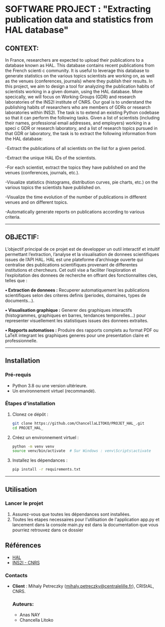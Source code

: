 # SOFTWARE PROJECT :  "Extracting publication data and statistics from HAL database" 

## CONTEXT:

 In France, researchers are expected to upload their publications to a database known as HAL. This database
 contains recent publications from the French scienti c community. It is useful to leverage this database to
 generate statistics on the various topics scientists are working on, as well as the venues (conferences, journals)
 where they publish their results.
 In this project, we aim to design a tool for analyzing the publication habits of scientists working in a given
 domain, using the HAL database.
 More specically, we will focus on Working Groups (GDR) and research laboratories of the INS2I institute
 of CNRS. Our goal is to understand the publishing habits of researchers who are members of GDRs or research
 laboratories within INS2I. The task is to extend an existing Python codebase so that it can perform the following
 tasks.
 Given a list of scientists (including their names, professional email addresses, and employers) working in a
 speci c GDR or research laboratory, and a list of research topics pursued in that GDR or laboratory, the task
 is to extract the following information from the HAL database:
 
 -Extract the publications of all scientists on the list for a given period.
 
 -Extract the unique HAL IDs of the scientists.
 
 -For each scientist, extract the topics they have published on and the venues (conferences, journals, etc.).
 
 -Visualize statistics (histograms, distribution curves, pie charts, etc.) on the various topics the scientists
 have published on.
 
 -Visualize the time evolution of the number of publications in different venues and on different topics.
 
 -Automatically generate reports on publications according to various criteria.
 
 ---

## OBJECTIF:

L’objectif principal de ce projet est de developper un outil interactif et intuitif permettant l’extraction, l’analyse et la visualisation de donnees scientifiques issues de l’API HAL. 
HAL est une plateforme d’archivage ouverte qui centralise des publications scientifiques provenant de differentes institutions et chercheurs.
Cet outil vise a faciliter l’exploration et l’exploitation des donnees de recherche en offrant des fonctionnalites cles, telles que :

 **• Extraction de donnees :** Recuperer automatiquement les publications scientifiques selon des criteres definis (periodes, domaines, types de documents...).
 
 **• Visualisation graphique :** Generer des graphiques interactifs (histogrammes, graphiques en barres, tendances temporelles...) pour representer visuellement les
 statistiques issues des donnees extraites.
 
 **• Rapports automatises :** Produire des rapports complets au format PDF ou LaTeX integrant les graphiques generes pour une presentation claire et professionnelle.
 
 ---

 ## Installation
### Pré-requis
- Python 3.8 ou une version ultérieure.
- Un environnement virtuel (recommandé).

### Étapes d'installation
1. Clonez ce dépôt :
   ```bash
   git clone https://github.com/ChancellaLITOKO/PROJET_HAL_.git
   cd PROJET_HAL_
   ```

2. Créez un environnement virtuel :
   ```bash
   python -m venv venv
   source venv/bin/activate  # Sur Windows : venv\Scripts\activate
   ```

3. Installez les dépendances :
   ```bash
   pip install -r requirements.txt
   ```
---

## Utilisation
### Lancer le projet
1. Assurez-vous que toutes les dépendances sont installées.
2. Toutes les etapes necessaires pour l'utilisation de l'application app.py et lancement dans la console main.py est dans la documentation que vous pourriez retrouvez dans ce dossier

 ## Références
- [HAL](https://hal.science)
- [INS2I - CNRS](https://www.ins2i.cnrs.fr/fr)

### Contacts
- **Client** : Mihaly Petreczky (mihaly.petreczky@centralelille.fr), CRIStAL, CNRS.

  ### Auteurs:
  - Anas NAY
  - Chancella Litoko
